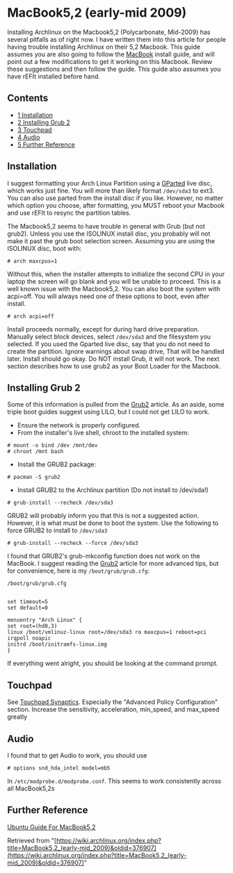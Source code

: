 # MacBook5,2 (early-mid 2009)

Installing Archlinux on the Macbook5,2 (Polycarbonate, Mid-2009) has several pitfalls as of right now. I have written them into this article for people having trouble installing Archlinux on their 5,2 Macbook. This guide assumes you are also going to follow the [MacBook](/index.php/MacBook "MacBook") install guide, and will point out a few modifications to get it working on this Macbook. Review these suggestions and then follow the guide. This guide also assumes you have rEFIt installed before hand.

## Contents

*   [1 Installation](#Installation)
*   [2 Installing Grub 2](#Installing_Grub_2)
*   [3 Touchpad](#Touchpad)
*   [4 Audio](#Audio)
*   [5 Further Reference](#Further_Reference)

## Installation

I suggest formatting your Arch Linux Partition using a [GParted](http://gparted.sourceforge.net/livecd.php) live disc, which works just fine. You will more than likely format `/dev/sda3` to ext3\. You can also use parted from the install disc if you like. However, no matter which option you choose, after formatting, you MUST reboot your Macbook and use rEFIt to resync the partition tables.

The Macbook5,2 seems to have trouble in general with Grub (but not grub2). Unless you use the ISOLINUX install disc, you probably will not make it past the grub boot selection screen. Assuming you are using the ISOLINUX disc, boot with:

```
# arch maxcpus=1

```

Without this, when the installer attempts to initialize the second CPU in your laptop the screen will go blank and you will be unable to proceed. This is a well known issue with the Macbook5,2\. You can also boot the system with acpi=off. You will always need one of these options to boot, even after install.

```
# arch acpi=off

```

Install proceeds normally, except for during hard drive preparation. Manually select block devices, select `/dev/sda3` and the filesystem you selected. If you used the Gparted live disc, say that you do not need to create the partition. Ignore warnings about swap drive, That will be handled later. Install should go okay. Do NOT install Grub, it will not work. The next section describes how to use grub2 as your Boot Loader for the Macbook.

## Installing Grub 2

Some of this information is pulled from the [Grub2](/index.php/Grub2 "Grub2") article. As an aside, some triple boot guides suggest using LILO, but I could not get LILO to work.

*   Ensure the network is properly configured.
*   From the installer's live shell, chroot to the installed system:

```
# mount -o bind /dev /mnt/dev
# chroot /mnt bash

```

*   Install the GRUB2 package:

```
# pacman -S grub2

```

*   Install GRUB2 to the Archlinux partition (Do not install to /dev/sda!)

```
# grub-install --recheck /dev/sda3

```

GRUB2 will probably inform you that this is not a suggested action. However, it is what must be done to boot the system. Use the following to force GRUB2 to install to `/dev/sda3`

```
# grub-install --recheck --force /dev/sda3

```

I found that GRUB2's grub-mkconfig function does not work on the MacBook. I suggest reading the [Grub2](/index.php/Grub2 "Grub2") article for more advanced tips, but for convenience, here is my `/boot/grub/grub.cfg`:

```
/boot/grub/grub.cfg

```

```

set timeout=5
set default=0

menuentry "Arch Linux" {
set root=(hd0,3)
linux /boot/vmlinuz-linux root=/dev/sda3 ro maxcpus=1 reboot=pci irqpoll noapic
initrd /boot/initramfs-linux.img
}

```

If everything went alright, you should be looking at the command prompt.

## Touchpad

See [Touchpad Synaptics](/index.php/Touchpad_Synaptics "Touchpad Synaptics"). Especially the "Advanced Policy Configuration" section. Increase the sensitivity, acceleration, min_speed, and max_speed greatly

## Audio

I found that to get Audio to work, you should use

```
# options snd_hda_intel model=mb5

```

In `/etc/modprobe.d/modprobe.conf`. This seems to work consistently across all MacBook5,2s

## Further Reference

[Ubuntu Guide For MacBook5,2](https://help.ubuntu.com/community/MacBook5-2/Karmic)

Retrieved from "[https://wiki.archlinux.org/index.php?title=MacBook5,2_(early-mid_2009)&oldid=376907](https://wiki.archlinux.org/index.php?title=MacBook5,2_(early-mid_2009)&oldid=376907)"